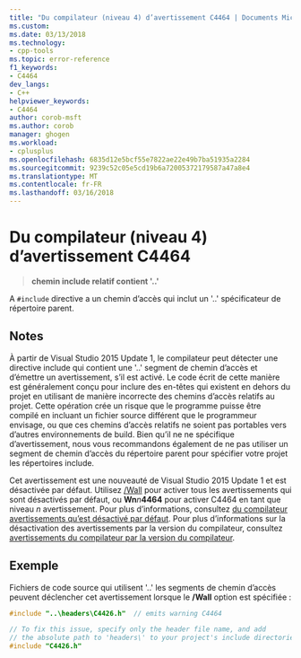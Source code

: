 ```yaml
---
title: "Du compilateur (niveau 4) d’avertissement C4464 | Documents Microsoft"
ms.custom: 
ms.date: 03/13/2018
ms.technology:
- cpp-tools
ms.topic: error-reference
f1_keywords:
- C4464
dev_langs:
- C++
helpviewer_keywords:
- C4464
author: corob-msft
ms.author: corob
manager: ghogen
ms.workload:
- cplusplus
ms.openlocfilehash: 6835d12e5bcf55e7822ae22e49b7ba51935a2284
ms.sourcegitcommit: 9239c52c05e5cd19b6a72005372179587a47a8e4
ms.translationtype: MT
ms.contentlocale: fr-FR
ms.lasthandoff: 03/16/2018
---
```

# <a name="compiler-warning-level-4-c4464"></a>Du compilateur (niveau 4) d’avertissement C4464

> **chemin include relatif contient '..'**  

A `#include` directive a un chemin d’accès qui inclut un '..' spécificateur de répertoire parent.

## <a name="remarks"></a>Notes

À partir de Visual Studio 2015 Update 1, le compilateur peut détecter une directive include qui contient une '..' segment de chemin d’accès et d’émettre un avertissement, s’il est activé. Le code écrit de cette manière est généralement conçu pour inclure des en-têtes qui existent en dehors du projet en utilisant de manière incorrecte des chemins d’accès relatifs au projet. Cette opération crée un risque que le programme puisse être compilé en incluant un fichier source différent que le programmeur envisage, ou que ces chemins d’accès relatifs ne soient pas portables vers d’autres environnements de build. Bien qu’il ne ne spécifique d’avertissement, nous vous recommandons également de ne pas utiliser un segment de chemin d’accès du répertoire parent pour spécifier votre projet les répertoires include.

Cet avertissement est une nouveauté de Visual Studio 2015 Update 1 et est désactivée par défaut. Utilisez [/Wall](../../build/reference/compiler-option-warning-level.md) pour activer tous les avertissements qui sont désactivés par défaut, ou __Wn__*n*__4464__ pour activer C4464 en tant que niveau *n* avertissement. Pour plus d’informations, consultez [du compilateur avertissements qu’est désactivé par défaut](../../preprocessor/compiler-warnings-that-are-off-by-default.md). Pour plus d’informations sur la désactivation des avertissements par la version du compilateur, consultez [avertissements du compilateur par la version du compilateur](compiler-warnings-by-compiler-version.md).

## <a name="example"></a>Exemple

Fichiers de code source qui utilisent '..' les segments de chemin d’accès peuvent déclencher cet avertissement lorsque le **/Wall** option est spécifiée :

```cpp
#include "..\headers\C4426.h"  // emits warning C4464

// To fix this issue, specify only the header file name, and add
// the absolute path to 'headers\' to your project's include directories
#include "C4426.h"
```
